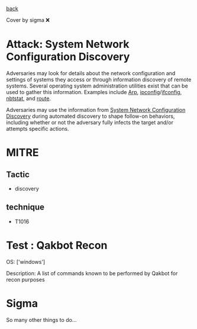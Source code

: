[back](../index.md)

Cover by sigma :x: 

# Attack: System Network Configuration Discovery

 Adversaries may look for details about the network configuration and settings of systems they access or through information discovery of remote systems. Several operating system administration utilities exist that can be used to gather this information. Examples include [Arp](https://attack.mitre.org/software/S0099), [ipconfig](https://attack.mitre.org/software/S0100)/[ifconfig](https://attack.mitre.org/software/S0101), [nbtstat](https://attack.mitre.org/software/S0102), and [route](https://attack.mitre.org/software/S0103).

Adversaries may use the information from [System Network Configuration Discovery](https://attack.mitre.org/techniques/T1016) during automated discovery to shape follow-on behaviors, including whether or not the adversary fully infects the target and/or attempts specific actions.

# MITRE
## Tactic
  - discovery

## technique
  - T1016

# Test : Qakbot Recon

OS: ['windows']

Description: A list of commands known to be performed by Qakbot for recon purposes

# Sigma

 So many other things to do...